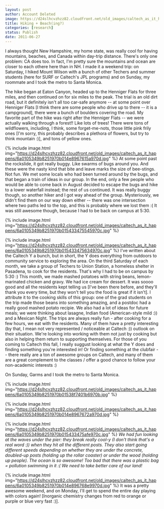 ```yaml
---
layout: post
author: Account Deleted
image: https://d24slhcvzhzz82.cloudfront.net/old_images/caltech_as_it_happens/6a0105349b8251970b0154334752bf970c.jpg
title: Hiking + Beach(ing?) 
categories: [research]
status: Publish
date: 2011-06-27
---
```



I always thought New Hampshire, my home state, was really cool for having mountains, beaches, and Canada within day-trip distance. There's only one problem: CA does too. In fact, I'm pretty sure the mountains and ocean are closer to each othere here than in NH. I made it a weekend trip: on Saturday, I hiked Mount Wilson with a bunch of other Techers and summer students (here for SURF or Caltech's JPL programs) and on Sunday, my roommate and I took the metro to Santa Monica.

The hike began at Eaton Canyon, headed up to the Henniger Flats for three miles, and then continued on for six miles to the peak. The trial is an old dirt road, but it definitely isn't all too car-safe anymore -- at some point over Henniger Flats [I think there are some people who drive up to there -- it is a campground], there were a bunch of boulders covering the road. My favorite part of the hike was right after the Henniger Flats -- we were actually walking through a forest!! Like lots of trees! There were tons of wildflowers, including, I think, some forget-me-nots, those little pink frily ones [I'm sorry, this probably describes a plethora of flowers, but try to think mountain :)], and tons of yellow ones.


{% include image.html img="https://d24slhcvzhzz82.cloudfront.net/old_images/caltech_as_it_happens/6a0105349b8251970b014e8967615a970d.jpg" %}
At some point past the rockslide, it got really buggy. Like swarms of bugs around you. And these were the nasty kind that bite and leave marks the size of bee-stings. Not fun. We met some locals who had been turned around by the bugs, and that began a train of ideas in our group. In the end, only a few people who would be able to come back in August decided to escape the bugs and hike to a lower waterfall instead; the rest of us continued. It was really buggy though, so another hiker and I got way ahead of the group. Mysteriously, we didn't find them on our way down either -- there was one intersection where two paths led to the top, and this is probably where we lost them :( It was still awesome though, because I had to be back on campus at 5:30.


{% include image.html img="https://d24slhcvzhzz82.cloudfront.net/old_images/caltech_as_it_happens/6a0105349b8251970b015433475545970c.jpg" %}


{% include image.html img="https://d24slhcvzhzz82.cloudfront.net/old_images/caltech_as_it_happens/6a0105349b8251970b015433475634970c.jpg" %}
I've written about the Caltech Y a bunch, but in short, the Y does everything from outdoors to community service to exploring the area. On the third Saturday of each month, we take a group of Techers to Union Station, a homeless shelter in Pasadena, to cook for the residents. That's why I had to be on campus by 5:30 :) This month, we made mashed potatoes with string beans, lemon-marinated chicken and gravy. We had ice cream for dessert. It was soooo good and all the residents kept telling us [I've been there before, and they'll thank you every time, but they won't tell you the food is great if it isn't]. I attribute it to the cooking skills of this group: one of the grad students on the trip made those beans into something amazing, and a postdoc had a really good mashed potato recipie. We also had a lot of ideas for future meals; we were thinking about lasagne, Indian food (American-style mild :)) and a Mexican Night. The trips are always really fun - after cooking for a few hours, we eat with the residents. Many of them have a pretty interesting (by that, I mean not very represented / noticeable at Caltech :)) outlook on their situation. We're looking into working with them not just by cooking but also in helping them return to supporting themselves. For those of you coming to Caltech this fall, I really suggust looking at what the Y does and finding something you're interested in! Or finding something at the clubfair -- there really are a ton of awesome groups on Caltech, and many of them are a great complement to the classes / offer a good chance to follow your non-academic interests :)

On Sunday, Garms and I took the metro to Santa Monica.


{% include image.html img="https://d24slhcvzhzz82.cloudfront.net/old_images/caltech_as_it_happens/6a0105349b8251970b01538f7401b6970b.jpg" %}


{% include image.html img="https://d24slhcvzhzz82.cloudfront.net/old_images/caltech_as_it_happens/6a0105349b8251970b014e8967672a970d.jpg" %}


{% include image.html img="https://d24slhcvzhzz82.cloudfront.net/old_images/caltech_as_it_happens/6a0105349b8251970b015433475afe970c.jpg" %}
*We had fun looking at the waves under the pier: they break really cool-y (I don't think that's a real word :)) when they hit all the different posts. They also start going different speeds depending on whether they are under the concrete, doubled-up posts (holding up the rollar coaster) or under the wood (holding up people). The ocean is so awesome! Too bad that there was a plastic bag = pollution swimming in it :( We need to take better care of our land!*

{% include image.html img="https://d24slhcvzhzz82.cloudfront.net/old_images/caltech_as_it_happens/6a0105349b8251970b014e896768e9970d.jpg" %}
It was a pretty awesome weekend, and on Monday, I'll get to spend the entire day playing with colors again! [Inorganic chemistry changes from red to orange or purple or blue very fast :)].


